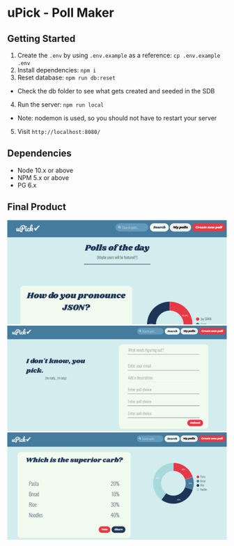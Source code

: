 uPick - Poll Maker
=========

## Getting Started

1. Create the `.env` by using `.env.example` as a reference: `cp .env.example .env`
2. Install dependencies: `npm i`
3. Reset database: `npm run db:reset`
  - Check the db folder to see what gets created and seeded in the SDB
4. Run the server: `npm run local`
  - Note: nodemon is used, so you should not have to restart your server
5. Visit `http://localhost:8080/`

## Dependencies

- Node 10.x or above
- NPM 5.x or above
- PG 6.x

## Final Product

!["Home Page"](https://github.com/leungcnie/uPick/blob/master/docs/homepage.png?raw=true)
!["Poll Creation Page"](https://github.com/leungcnie/uPick/blob/master/docs/poll-creation.png?raw=true)
!["Poll Results Page"](https://github.com/leungcnie/uPick/blob/master/docs/results-page.png?raw=true)
